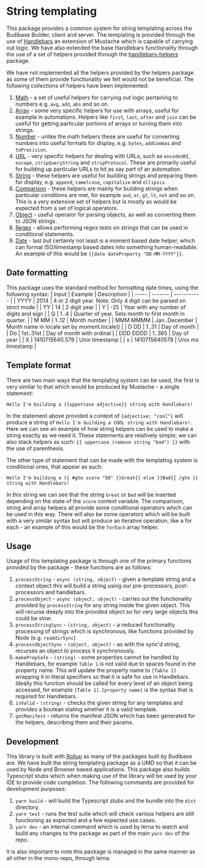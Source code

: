 # String templating

This package provides a common system for string templating across the Budibase Builder, client and server.
The templating is provided through the use of [Handlebars](https://handlebarsjs.com/) an extension of Mustache
which is capable of carrying out logic. We have also extended the base Handlebars functionality through the use
of a set of helpers provided through the [handlebars-helpers](https://github.com/budibase/handlebars-helpers) package.

We have not implemented all the helpers provided by the helpers package as some of them provide functionality
we felt would not be beneficial. The following collections of helpers have been implemented:

1. [Math](https://github.com/budibase/handlebars-helpers/tree/master#math) - a set of useful helpers for
   carrying out logic pertaining to numbers e.g. `avg`, `add`, `abs` and so on.
2. [Array](https://github.com/budibase/handlebars-helpers/tree/master#array) - some very specific helpers
   for use with arrays, useful for example in automations. Helpers like `first`, `last`, `after` and `join`
   can be useful for getting particular portions of arrays or turning them into strings.
3. [Number](https://github.com/budibase/handlebars-helpers/tree/master#number) - unlike the math helpers these
   are useful for converting numbers into useful formats for display, e.g. `bytes`, `addCommas` and `toPrecision`.
4. [URL](https://github.com/budibase/handlebars-helpers/tree/master#url) - very specific helpers for dealing with URLs,
   such as `encodeURI`, `escape`, `stripQueryString` and `stripProtocol`. These are primarily useful
   for building up particular URLs to hit as say part of an automation.
5. [String](https://github.com/budibase/handlebars-helpers/tree/master#string) - these helpers are useful for building
   strings and preparing them for display, e.g. `append`, `camelcase`, `capitalize` and `ellipsis`.
6. [Comparison](https://github.com/budibase/handlebars-helpers/tree/master#comparison) - these helpers are mainly for
   building strings when particular conditions are met, for example `and`, `or`, `gt`, `lt`, `not` and so on. This is a very
   extensive set of helpers but is mostly as would be expected from a set of logical operators.
7. [Object](https://github.com/budibase/handlebars-helpers/tree/master#object) - useful operator for parsing objects, as well
   as converting them to JSON strings.
8. [Regex](https://github.com/budibase/handlebars-helpers/tree/master#regex) - allows performing regex tests on strings that
   can be used in conditional statements.
9. [Date](https://github.com/helpers/helper-date) - last but certainly not least is a moment based date helper, which can
   format ISO/timestamp based dates into something human-readable. An example of this would be `{{date dateProperty "DD-MM-YYYY"}}`.

## Date formatting

This package uses the standard method for formatting date times, using the following syntax:
| Input | Example | Description |
| ----- | ------- | ----------- |
| YYYY | 2014 | 4 or 2 digit year. Note: Only 4 digit can be parsed on strict mode |
| YY | 14 | 2 digit year |
| Y | -25 | Year with any number of digits and sign |
| Q | 1..4 | Quarter of year. Sets month to first month in quarter. |
| M MM | 1..12 | Month number |
| MMM MMMM | Jan..December | Month name in locale set by moment.locale() |
| D DD | 1..31 | Day of month |
| Do | 1st..31st | Day of month with ordinal |
| DDD DDDD | 1..365 | Day of year |
| X | 1410715640.579 | Unix timestamp |
| x | 1410715640579 | Unix ms timestamp |

## Template format

There are two main ways that the templating system can be used, the first is very similar to that which
would be produced by Mustache - a single statement:

```
Hello I'm building a {{uppercase adjective}} string with Handlebars!
```

In the statement above provided a context of `{adjective: "cool"}` will produce a string of `Hello I'm building a COOL string with Handlebars!`.
Here we can see an example of how string helpers can be used to make a string exactly as we need it. These statements are relatively
simple; we can also stack helpers as such: `{{ uppercase (remove string "bad") }}` with the use of parenthesis.

The other type of statement that can be made with the templating system is conditional ones, that appear as such:

```
Hello I'm building a {{ #gte score "50" }}Great{{ else }}Bad{{ /gte }} string with Handlebars!
```

In this string we can see that the string `Great` or `Bad` will be inserted depending on the state of the
`score` context variable. The comparison, string and array helpers all provide some conditional operators which can be used
in this way. There will also be some operators which will be built with a very similar syntax but will produce an
iterative operation, like a for each - an example of this would be the `forEach` array helper.

## Usage

Usage of this templating package is through one of the primary functions provided by the package - these functions are
as follows:

1. `processString` - `async (string, object)` - given a template string and a context object this will build a string
   using our pre-processors, post-processors and handlebars.
2. `processObject` - `async (object, object)` - carries out the functionality provided by `processString` for any string
   inside the given object. This will recurse deeply into the provided object so for very large objects this could be slow.
3. `processStringSync` - `(string, object)` - a reduced functionality processing of strings which is synchronous, like
   functions provided by Node (e.g. `readdirSync`)
4. `processObjectSync` - `(object, object)` - as with the sync'd string, recurses an object to process it synchronously.
5. `makePropSafe` - `(string)` - some properties cannot be handled by Handlebars, for example `Table 1` is not valid due
   to spaces found in the property name. This will update the property name to `[Table 1]` wrapping it in literal
   specifiers so that it is safe for use in Handlebars. Ideally this function should be called for every level of an object
   being accessed, for example `[Table 1].[property name]` is the syntax that is required for Handlebars.
6. `isValid` - `(string)` - checks the given string for any templates and provides a boolean stating whether it is a valid
   template.
7. `getManifest` - returns the manifest JSON which has been generated for the helpers, describing them and their params.

## Development

This library is built with [Rollup](https://rollupjs.org/guide/en/) as many of the packages built by Budibase are. We have
built the string templating package as a UMD so that it can be used by Node and Browser based applications. This package also
builds Typescript stubs which when making use of the library will be used by your IDE to provide code completion. The following
commands are provided for development purposes:

1. `yarn build` - will build the Typescript stubs and the bundle into the `dist` directory.
2. `yarn test` - runs the test suite which will check various helpers are still functioning as
   expected and a few expected use cases.
3. `yarn dev` - an internal command which is used by lerna to watch and build any changes
   to the package as part of the main `yarn dev` of the repo.

It is also important to note this package is managed in the same manner as all other in the mono-repo,
through lerna.

